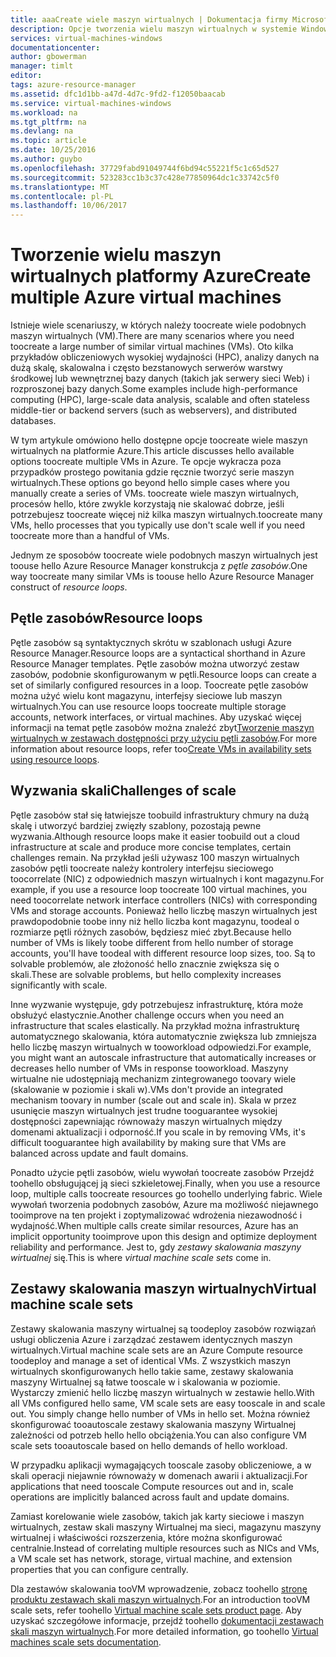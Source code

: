 ```yaml
---
title: aaaCreate wiele maszyn wirtualnych | Dokumentacja firmy Microsoft
description: Opcje tworzenia wielu maszyn wirtualnych w systemie Windows
services: virtual-machines-windows
documentationcenter: 
author: gbowerman
manager: timlt
editor: 
tags: azure-resource-manager
ms.assetid: dfc1d1bb-a47d-4d7c-9fd2-f12050baacab
ms.service: virtual-machines-windows
ms.workload: na
ms.tgt_pltfrm: na
ms.devlang: na
ms.topic: article
ms.date: 10/25/2016
ms.author: guybo
ms.openlocfilehash: 37729fabd91049744f6bd94c55221f5c1c65d527
ms.sourcegitcommit: 523283cc1b3c37c428e77850964dc1c33742c5f0
ms.translationtype: MT
ms.contentlocale: pl-PL
ms.lasthandoff: 10/06/2017
---
```

# <a name="create-multiple-azure-virtual-machines"></a><span data-ttu-id="041f7-103">Tworzenie wielu maszyn wirtualnych platformy Azure</span><span class="sxs-lookup"><span data-stu-id="041f7-103">Create multiple Azure virtual machines</span></span>
<span data-ttu-id="041f7-104">Istnieje wiele scenariuszy, w których należy toocreate wiele podobnych maszyn wirtualnych (VM).</span><span class="sxs-lookup"><span data-stu-id="041f7-104">There are many scenarios where you need toocreate a large number of similar virtual machines (VMs).</span></span> <span data-ttu-id="041f7-105">Oto kilka przykładów obliczeniowych wysokiej wydajności (HPC), analizy danych na dużą skalę, skalowalna i często bezstanowych serwerów warstwy środkowej lub wewnętrznej bazy danych (takich jak serwery sieci Web) i rozproszonej bazy danych.</span><span class="sxs-lookup"><span data-stu-id="041f7-105">Some examples include high-performance computing (HPC), large-scale data analysis, scalable and often stateless middle-tier or backend servers (such as webservers), and distributed databases.</span></span>

<span data-ttu-id="041f7-106">W tym artykule omówiono hello dostępne opcje toocreate wiele maszyn wirtualnych na platformie Azure.</span><span class="sxs-lookup"><span data-stu-id="041f7-106">This article discusses hello available options toocreate multiple VMs in Azure.</span></span> <span data-ttu-id="041f7-107">Te opcje wykracza poza przypadków prostego powitania gdzie ręcznie tworzyć serie maszyn wirtualnych.</span><span class="sxs-lookup"><span data-stu-id="041f7-107">These options go beyond hello simple cases where you manually create a series of VMs.</span></span> <span data-ttu-id="041f7-108">toocreate wiele maszyn wirtualnych, procesów hello, które zwykle korzystają nie skalować dobrze, jeśli potrzebujesz toocreate więcej niż kilka maszyn wirtualnych.</span><span class="sxs-lookup"><span data-stu-id="041f7-108">toocreate many VMs, hello processes that you typically use don't scale well if you need toocreate more than a handful of VMs.</span></span>

<span data-ttu-id="041f7-109">Jednym ze sposobów toocreate wiele podobnych maszyn wirtualnych jest toouse hello Azure Resource Manager konstrukcja z *pętle zasobów*.</span><span class="sxs-lookup"><span data-stu-id="041f7-109">One way toocreate many similar VMs is toouse hello Azure Resource Manager construct of *resource loops*.</span></span>

## <a name="resource-loops"></a><span data-ttu-id="041f7-110">Pętle zasobów</span><span class="sxs-lookup"><span data-stu-id="041f7-110">Resource loops</span></span>
<span data-ttu-id="041f7-111">Pętle zasobów są syntaktycznych skrótu w szablonach usługi Azure Resource Manager.</span><span class="sxs-lookup"><span data-stu-id="041f7-111">Resource loops are a syntactical shorthand in Azure Resource Manager templates.</span></span> <span data-ttu-id="041f7-112">Pętle zasobów można utworzyć zestaw zasobów, podobnie skonfigurowanym w pętli.</span><span class="sxs-lookup"><span data-stu-id="041f7-112">Resource loops can create a set of similarly configured resources in a loop.</span></span> <span data-ttu-id="041f7-113">Toocreate pętle zasobów można użyć wielu kont magazynu, interfejsy sieciowe lub maszyn wirtualnych.</span><span class="sxs-lookup"><span data-stu-id="041f7-113">You can use resource loops toocreate multiple storage accounts, network interfaces, or virtual machines.</span></span> <span data-ttu-id="041f7-114">Aby uzyskać więcej informacji na temat pętle zasobów można znaleźć zbyt[Tworzenie maszyn wirtualnych w zestawach dostępności przy użyciu pętli zasobów](https://azure.microsoft.com/documentation/templates/201-vm-copy-index-loops/).</span><span class="sxs-lookup"><span data-stu-id="041f7-114">For more information about resource loops, refer too[Create VMs in availability sets using resource loops](https://azure.microsoft.com/documentation/templates/201-vm-copy-index-loops/).</span></span>

## <a name="challenges-of-scale"></a><span data-ttu-id="041f7-115">Wyzwania skali</span><span class="sxs-lookup"><span data-stu-id="041f7-115">Challenges of scale</span></span>
<span data-ttu-id="041f7-116">Pętle zasobów stał się łatwiejsze toobuild infrastruktury chmury na dużą skalę i utworzyć bardziej zwięzły szablony, pozostają pewne wyzwania.</span><span class="sxs-lookup"><span data-stu-id="041f7-116">Although resource loops make it easier toobuild out a cloud infrastructure at scale and produce more concise templates, certain challenges remain.</span></span> <span data-ttu-id="041f7-117">Na przykład jeśli używasz 100 maszyn wirtualnych zasobów pętli toocreate należy kontrolery interfejsu sieciowego toocorrelate (NIC) z odpowiednich maszyn wirtualnych i kont magazynu.</span><span class="sxs-lookup"><span data-stu-id="041f7-117">For example, if you use a resource loop toocreate 100 virtual machines, you need toocorrelate network interface controllers (NICs) with corresponding VMs and storage accounts.</span></span> <span data-ttu-id="041f7-118">Ponieważ hello liczbę maszyn wirtualnych jest prawdopodobnie toobe inny niż hello liczba kont magazynu, toodeal o rozmiarze pętli różnych zasobów, będziesz mieć zbyt.</span><span class="sxs-lookup"><span data-stu-id="041f7-118">Because hello number of VMs is likely toobe different from hello number of storage accounts, you'll have toodeal with different resource loop sizes, too.</span></span> <span data-ttu-id="041f7-119">Są to solvable problemów, ale złożoność hello znacznie zwiększa się o skali.</span><span class="sxs-lookup"><span data-stu-id="041f7-119">These are solvable problems, but hello complexity increases significantly with scale.</span></span>

<span data-ttu-id="041f7-120">Inne wyzwanie występuje, gdy potrzebujesz infrastrukturę, która może obsłużyć elastycznie.</span><span class="sxs-lookup"><span data-stu-id="041f7-120">Another challenge occurs when you need an infrastructure that scales elastically.</span></span> <span data-ttu-id="041f7-121">Na przykład można infrastrukturę automatycznego skalowania, która automatycznie zwiększa lub zmniejsza hello liczbę maszyn wirtualnych w tooworkload odpowiedzi.</span><span class="sxs-lookup"><span data-stu-id="041f7-121">For example, you might want an autoscale infrastructure that automatically increases or decreases hello number of VMs in response tooworkload.</span></span> <span data-ttu-id="041f7-122">Maszyny wirtualne nie udostępniają mechanizm zintegrowanego toovary wiele (skalowanie w poziomie i skali w).</span><span class="sxs-lookup"><span data-stu-id="041f7-122">VMs don't provide an integrated mechanism toovary in number (scale out and scale in).</span></span> <span data-ttu-id="041f7-123">Skala w przez usunięcie maszyn wirtualnych jest trudne tooguarantee wysokiej dostępności zapewniając równoważy maszyn wirtualnych między domenami aktualizacji i odporność.</span><span class="sxs-lookup"><span data-stu-id="041f7-123">If you scale in by removing VMs, it's difficult tooguarantee high availability by making sure that VMs are balanced across update and fault domains.</span></span>

<span data-ttu-id="041f7-124">Ponadto użycie pętli zasobów, wielu wywołań toocreate zasobów Przejdź toohello obsługującej ją sieci szkieletowej.</span><span class="sxs-lookup"><span data-stu-id="041f7-124">Finally, when you use a resource loop, multiple calls toocreate resources go toohello underlying fabric.</span></span> <span data-ttu-id="041f7-125">Wiele wywołań tworzenia podobnych zasobów, Azure ma możliwość niejawnego tooimprove na ten projekt i zoptymalizować wdrożenia niezawodność i wydajność.</span><span class="sxs-lookup"><span data-stu-id="041f7-125">When multiple calls create similar resources, Azure has an implicit opportunity tooimprove upon this design and optimize deployment reliability and performance.</span></span> <span data-ttu-id="041f7-126">Jest to, gdy *zestawy skalowania maszyny wirtualnej* się.</span><span class="sxs-lookup"><span data-stu-id="041f7-126">This is where *virtual machine scale sets* come in.</span></span>

## <a name="virtual-machine-scale-sets"></a><span data-ttu-id="041f7-127">Zestawy skalowania maszyn wirtualnych</span><span class="sxs-lookup"><span data-stu-id="041f7-127">Virtual machine scale sets</span></span>
<span data-ttu-id="041f7-128">Zestawy skalowania maszyny wirtualnej są toodeploy zasobów rozwiązań usługi obliczenia Azure i zarządzać zestawem identycznych maszyn wirtualnych.</span><span class="sxs-lookup"><span data-stu-id="041f7-128">Virtual machine scale sets are an Azure Compute resource toodeploy and manage a set of identical VMs.</span></span> <span data-ttu-id="041f7-129">Z wszystkich maszyn wirtualnych skonfigurowanych hello takie same, zestawy skalowania maszyny Wirtualnej są łatwe tooscale w i skalowania w poziomie. Wystarczy zmienić hello liczbę maszyn wirtualnych w zestawie hello.</span><span class="sxs-lookup"><span data-stu-id="041f7-129">With all VMs configured hello same, VM scale sets are easy tooscale in and scale out. You simply change hello number of VMs in hello set.</span></span> <span data-ttu-id="041f7-130">Można również skonfigurować tooautoscale zestawy skalowania maszyny Wirtualnej zależności od potrzeb hello hello obciążenia.</span><span class="sxs-lookup"><span data-stu-id="041f7-130">You can also configure VM scale sets tooautoscale based on hello demands of hello workload.</span></span>

<span data-ttu-id="041f7-131">W przypadku aplikacji wymagających tooscale zasoby obliczeniowe, a w skali operacji niejawnie równoważy w domenach awarii i aktualizacji.</span><span class="sxs-lookup"><span data-stu-id="041f7-131">For applications that need tooscale Compute resources out and in, scale operations are implicitly balanced across fault and update domains.</span></span>

<span data-ttu-id="041f7-132">Zamiast korelowanie wiele zasobów, takich jak karty sieciowe i maszyn wirtualnych, zestaw skali maszyny Wirtualnej ma sieci, magazynu maszyny wirtualnej i właściwości rozszerzenia, które można skonfigurować centralnie.</span><span class="sxs-lookup"><span data-stu-id="041f7-132">Instead of correlating multiple resources such as NICs and VMs, a VM scale set has network, storage, virtual machine, and extension properties that you can configure centrally.</span></span>

<span data-ttu-id="041f7-133">Dla zestawów skalowania tooVM wprowadzenie, zobacz toohello [stronę produktu zestawach skali maszyn wirtualnych](https://azure.microsoft.com/services/virtual-machine-scale-sets/).</span><span class="sxs-lookup"><span data-stu-id="041f7-133">For an introduction tooVM scale sets, refer toohello [Virtual machine scale sets product page](https://azure.microsoft.com/services/virtual-machine-scale-sets/).</span></span> <span data-ttu-id="041f7-134">Aby uzyskać szczegółowe informacje, przejdź toohello [dokumentacji zestawach skali maszyn wirtualnych](https://azure.microsoft.com/documentation/services/virtual-machine-scale-sets/).</span><span class="sxs-lookup"><span data-stu-id="041f7-134">For more detailed information, go toohello [Virtual machines scale sets documentation](https://azure.microsoft.com/documentation/services/virtual-machine-scale-sets/).</span></span>

